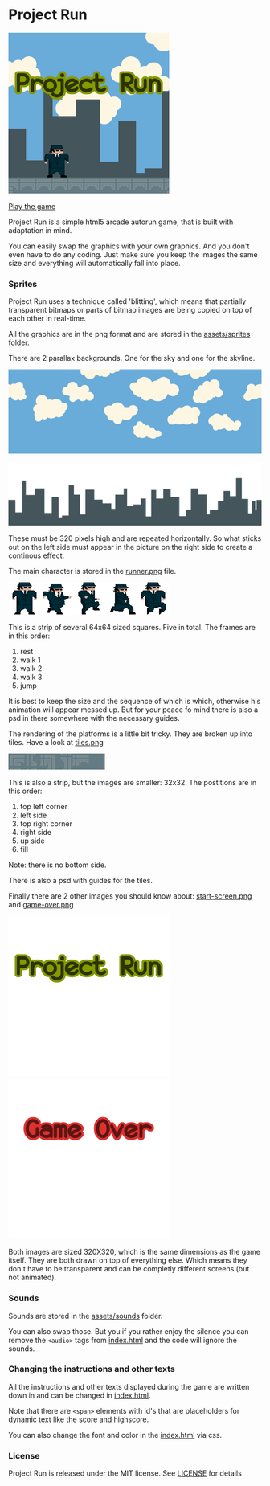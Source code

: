 # Project Run

[![Play Project Run][screenshot]][screenshotlink]

[screenshot]: https://raw.githubusercontent.com/Quinten/projectrun/gh-pages/assets/screenshots/projectrun.png (Play Project Run)
[screenshotlink]: http://quinten.github.io/projectrun/

[Play the game](http://quinten.github.io/projectrun/)

Project Run is a simple html5 arcade autorun game, that is built with adaptation in mind.

You can easily swap the graphics with your own graphics. And you don't even have to do any coding. Just make sure you keep the images the same size and everything will automatically fall into place.

### Sprites

Project Run uses a technique called 'blitting', which means that partially transparent bitmaps or parts of bitmap images are being copied on top of each other in real-time.

All the graphics are in the png format and are stored in the [assets/sprites](https://github.com/Quinten/projectrun/tree/gh-pages/assets/sprites) folder.

There are 2 parallax backgrounds. One for the sky and one for the skyline.

![sky](https://raw.githubusercontent.com/Quinten/projectrun/gh-pages/assets/sprites/sky.png)

![skyline](https://raw.githubusercontent.com/Quinten/projectrun/gh-pages/assets/sprites/skyline.png)

These must be 320 pixels high and are repeated horizontally. So what sticks out on the left side must appear in the picture on the right side to create a continous effect.

The main character is stored in the [runner.png](https://raw.githubusercontent.com/Quinten/projectrun/gh-pages/assets/sprites/runner.png) file.

![runner](https://raw.githubusercontent.com/Quinten/projectrun/gh-pages/assets/sprites/runner.png)

This is a strip of several 64x64 sized squares. Five in total. The frames are in this order:

1. rest
2. walk 1
3. walk 2
4. walk 3
5. jump

It is best to keep the size and the sequence of which is which, otherwise his animation will appear messed up. But for your peace fo mind there is also a psd in there somewhere with the necessary guides.

The rendering of the platforms is a little bit tricky. They are broken up into tiles. Have a look at [tiles.png](https://raw.githubusercontent.com/Quinten/projectrun/gh-pages/assets/sprites/tiles.png)

![tiles.png](https://raw.githubusercontent.com/Quinten/projectrun/gh-pages/assets/sprites/tiles.png)

This is also a strip, but the images are smaller: 32x32. The postitions are in this order:

1. top left corner
2. left side
3. top right corner
4. right side
5. up side
6. fill

Note: there is no bottom side.

There is also a psd with guides for the tiles.

Finally there are 2 other images you should know about: [start-screen.png](https://raw.githubusercontent.com/Quinten/projectrun/gh-pages/assets/sprites/start-screen.png) and [game-over.png](https://raw.githubusercontent.com/Quinten/projectrun/gh-pages/assets/sprites/game-over.png)

![start-screen.png](https://raw.githubusercontent.com/Quinten/projectrun/gh-pages/assets/sprites/start-screen.png) ![game-over.png](https://raw.githubusercontent.com/Quinten/projectrun/gh-pages/assets/sprites/game-over.png)

Both images are sized 320X320, which is the same dimensions as the game itself. They are both drawn on top of everything else. Which means they don't have to be transparent and can be completly different screens (but not animated).

### Sounds

Sounds are stored in the [assets/sounds](https://github.com/Quinten/projectrun/tree/gh-pages/assets/sounds) folder.

You can also swap those. But you if you rather enjoy the silence you can remove the `<audio>` tags from [index.html](https://github.com/Quinten/projectrun/tree/gh-pages/index.html) and the code will ignore the sounds.

### Changing the instructions and other texts

All the instructions and other texts displayed during the game are written down in and can be changed in [index.html](https://github.com/Quinten/projectrun/tree/gh-pages/index.html).

Note that there are `<span>` elements with id's that are placeholders for dynamic text like the score and highscore.

You can also change the font and color in the [index.html](https://github.com/Quinten/projectrun/tree/gh-pages/index.html) via css.

### License

Project Run is released under the MIT license. See [LICENSE](https://github.com/Quinten/projectrun/blob/gh-pages/LICENSE) for details



